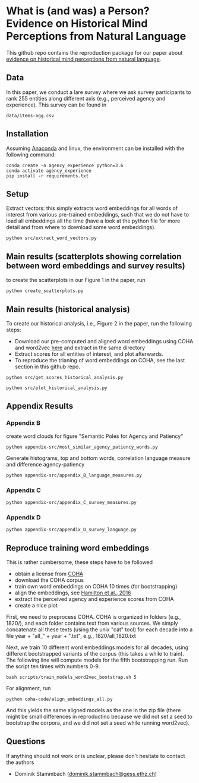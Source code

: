 # What is (and was) a Person? Evidence on Historical Mind Perceptions from Natural Language

This github repo contains the reproduction package for our paper about [evidence on historical mind perceptions from natural language](https://papers.ssrn.com/sol3/papers.cfm?abstract_id=3959847).  

## Data

In this paper, we conduct a lare survey where we ask survey participants to rank 255 entities along different axis (e.g., perceived agency and experience). This survey can be found in 

```shell
data/items-agg.csv
```

## Installation

Assuming [Anaconda](https://docs.anaconda.com/anaconda/install/) and linux, the environment can be installed with the following command:
```shell
conda create -n agency_experience python=3.6
conda activate agency_experience
pip install -r requirements.txt
```

## Setup

Extract vectors: this simply extracts word embeddings for all words of interest from various pre-trained embeddings, such that we do not have to load all embeddings all the time (have a look at the python file for more detail and from where to download some word embeddings).

```shell
python src/extract_word_vectors.py
```

## Main results (scatterplots showing correlation between word embeddings and survey results)

to create the scatterplots in our Figure 1 in the paper, run 

```shell
python create_scatterplots.py
```

## Main results (historical analysis)

To create our historical analysis, i.e., Figure 2 in the paper, run the following steps:

- Download our pre-computed and aligned word embeddings using COHA and word2vec [here](https://www.dropbox.com/s/7eaiwxhq6017g24/aligned_historical_word2vec_models.zip?dl=0) and extract in the same directory
- Extract scores for all entities of interest, and plot afterwards.
- To reproduce the trianing of word embeddings on COHA, see the last section in this github repo.

```shell
python src/get_scores_historical_analysis.py
```

```shell
python src/plot_historical_analysis.py
```

## Appendix Results

### Appendix B
create word clouds for figure "Semantic Poles for Agency and Patiency"

```shell
python appendix-src/most_similar_agency_patiency_words.py 
```

Generate histograms, top and bottom words, correlation language measure and difference agency-patiency

```shell
python appendix-src/appendix_B_language_measures.py
```
### Appendix C
```shell
python appendix-src/appendix_C_survey_measures.py
```

### Appendix D

```shell
python appendix-src/appendix_D_survey_language.py
```

## Reproduce training word embeddings

This is rather cumbersome, these steps have to be followed

- obtain a license from [COHA](https://www.english-corpora.org/coha/)
- download the COHA corpus
- train own word embeddings on COHA 10 times (for bootstrapping)
- align the embeddings, see [Hamilton et al., 2016](https://aclanthology.org/P16-1141/)
- extract the perceived agency and experience scores from COHA
- create a nice plot

First, we need to preprocess COHA. COHA is organized in folders (e.g., 1820/), and each folder contains text from various sources. We simply concatenate all these texts (using the unix "cat" tool) for each decade into a file year + "all_" + year + ".txt", e.g., 1820/all_1820.txt 

Next, we train 10 different word embeddings models for all decades, using different bootstrapped variants of the corpus (this takes a while to train). The following line will compute models for the fifth bootstrapping run. Run the script ten times with numbers 0-9.

```shell
bash scripts/train_models_word2vec_bootstrap.sh 5
```

For alignment, run

```shell
python coha-code/align_embeddings_all.py
```

And this yields the same aligned models as the one in the zip file (there might be small differences in reproductino because we did not set a seed to bootstrap the corpora, and we did not set a seed while running word2vec).

## Questions
If anything should not work or is unclear, please don't hesitate to contact the authors

* Dominik Stammbach (dominik.stammbach@gess.ethz.ch)

